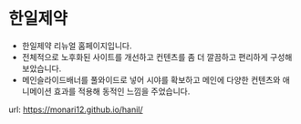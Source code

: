 # 한일제약 
- 한일제약 리뉴얼 홈페이지입니다. 
- 전체적으로 노후화된 사이트를 개선하고 컨텐츠를 좀 더 깔끔하고 편리하게 구성해보았습니다.
- 메인슬라이드배너를 풀와이드로 넣어 시야를 확보하고 메인에 다양한 컨텐츠와 애니메이션 효과를 적용해 
  동적인 느낌을 주었습니다. 

url: https://monari12.github.io/hanil/
